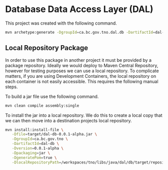 # Database Data Access Layer (DAL)

This project was created with the following command.

```bash
mvn archetype:generate -DgroupId=ca.bc.gov.tno.dal.db -DartifactId=dal-db -DarchetypeArtifactId=maven-archetype-quickstart -DarchetypeVersion=1.4 -DinteractiveMode=false
```

## Local Repository Package

In order to use this package in another project it must be provided by a package repository.
Ideally we would deploy to Maven Central Repository, however for testing purposes we can use a local repository.
To complicate matters, if you are using Development Containers, the local repository on each container is not easily accessible.
This requires the following manual steps.

To build a jar file use the following command.

```bash
mvn clean compile assembly:single
```

To install the jar into a local repository.
We do this to create a local copy that we can then move into a destination projects local repository.

```bash
mvn install:install-file \
   -Dfile=target/dal-db-0.0.1-alpha.jar \
   -DgroupId=ca.bc.gov.tno \
   -DartifactId=dal-db \
   -Dversion=0.0.1-alpha \
   -Dpackaging=jar \
   -DgeneratePom=true \
   -DlocalRepositoryPath=/workspaces/tno/libs/java/dal/db/target/repository
```